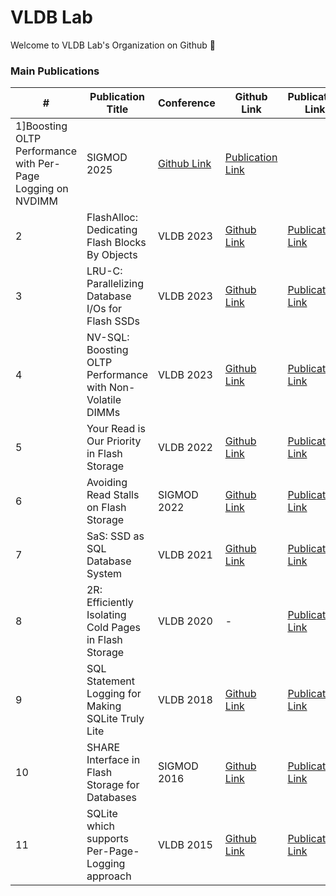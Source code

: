 # VLDB Lab

Welcome to VLDB Lab's Organization on Github 👋

### Main Publications
|#|Publication Title| Conference | Github Link | Publication Link | 
|------|---|---|---|---|
|1]Boosting OLTP Performance with Per-Page Logging on NVDIMM|SIGMOD 2025|[Github Link](https://github.com/JonghyeokPark/mysql-57-nvdimm-ppl)|[Publication Link](https://dl.acm.org/doi/abs/10.1145/3709667)|
|2|FlashAlloc: Dedicating Flash Blocks By Objects|VLDB 2023|[Github Link](https://github.com/JonghyeokPark/Flashalloc-Cosmos)|[Publication Link](https://dl.acm.org/doi/pdf/10.14778/3611479.3611524)|
|3|LRU-C: Parallelizing Database I/Os for Flash SSDs|VLDB 2023|[Github Link](https://github.com/FlashSQL/LRU-C)|[Publication Link](https://www.vldb.org/pvldb/vol16/p2364-lee.pdf)|
|4|NV-SQL: Boosting OLTP Performance with Non-Volatile DIMMs|VLDB 2023|[Github Link](https://github.com/FlashSQL/mysql-nvdimm-caching)|[Publication Link](https://dl.acm.org/doi/10.14778/3583140.3583159)|
|5|Your Read is Our Priority in Flash Storage|VLDB 2022|[Github Link](https://github.com/FlashSQL/rw-rbuf)|[Publication Link](https://dl.acm.org/doi/10.14778/3538598.3538612)|
|6|Avoiding Read Stalls on Flash Storage|SIGMOD 2022|[Github Link](https://github.com/FlashSQL/write-after-read-protocol)| [Publication Link](https://dl.acm.org/doi/abs/10.1145/3514221.3526126)|
|7|SaS: SSD as SQL Database System|VLDB 2021|[Github Link](https://github.com/FlashSQL/write-after-read-protocol)| [Publication Link](http://vldb.org/pvldb/vol14/p1481-lee.pdf)|
|8|2R: Efficiently Isolating Cold Pages in Flash Storage|VLDB 2020|-|[Publication Link](https://vldb.org/pvldb/vol13/p2004-kang.pdf)|
|9|SQL Statement Logging for Making SQLite Truly Lite |VLDB 2018|[Github Link](https://github.com/FlashSQL/sqlite-more-lite)|[Publication Link](https://dl.acm.org/doi/10.1145/3186728.3164146)|
|10|SHARE Interface in Flash Storage for Databases|SIGMOD 2016|[Github Link](https://github.com/FlashSQL/shareSQL)|[Publication Link](https://dl.acm.org/doi/10.1145/2882903.2882910)|
|11|SQLite which supports Per-Page-Logging approach|VLDB 2015|[Github Link](https://github.com/FlashSQL/SQLite-PPL)|[Publication Link](https://www.vldb.org/pvldb/vol8/p1454-oh.pdf)|


